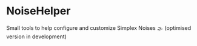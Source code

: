# NoiseHelper
Small tools to help configure and customize Simplex Noises 🌫️ (optimised version in development)
